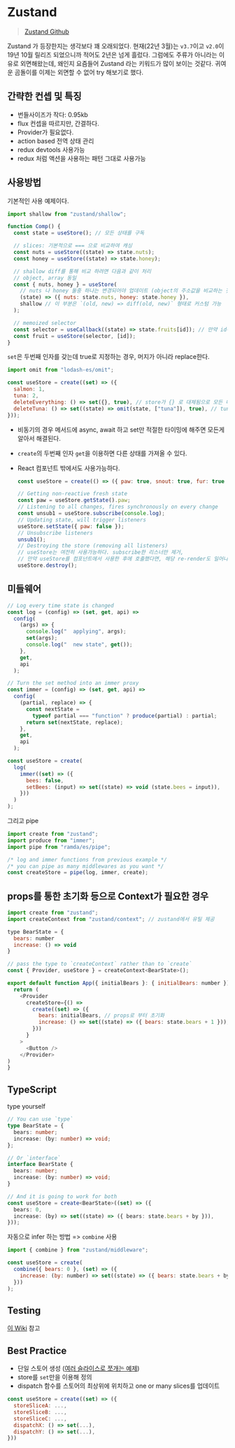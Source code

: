 # Zustand

> [Zustand Github](https://github.com/pmndrs/zustand)

Zustand 가 등장한지는 생각보다 꽤 오래되었다. 현재(22년 3월)는 `v3.7`이고 `v2.0`이 19년 10월 릴리즈 되었으니까 적어도 2년은 넘게 흘렀다. 그럼에도 주류가 아니라는 이유로 외면해왔는데, 왜인지 요즘들어 Zustand 라는 키워드가 많이 보이는 것같다. 귀여운 곰돌이를 이제는 외면할 수 없어 try 해보기로 했다.

## 간략한 컨셉 및 특징

- 번들사이즈가 작다: 0.95kb
- flux 컨셉을 따르지만, 간결하다.
- Provider가 필요없다.
- action based 전역 상태 관리
- redux devtools 사용가능
- redux 처럼 액션을 사용하는 패턴 그대로 사용가능

## 사용방법

기본적인 사용 예제이다.

```js
import shallow from "zustand/shallow";

function Comp() {
  const state = useStore(); // 모든 상태를 구독

  // slices: 기본적으로 === 으로 비교하여 캐싱
  const nuts = useStore((state) => state.nuts);
  const honey = useStore((state) => state.honey);

  // shallow diff를 통해 비교 하려면 다음과 같이 처리
  // object, array 동일
  const { nuts, honey } = useStore(
    // nuts 나 honey 둘중 하나는 변경되어야 업데이트 (object의 주소값을 비교하는 것은 아님)
    (state) => ({ nuts: state.nuts, honey: state.honey }),
    shallow // 이 부분은 `(old, new) => diff(old, new)` 형태로 커스텀 가능
  );

  // memoized selector
  const selector = useCallback((state) => state.fruits[id]); // 만약 id에 의존하지 않는다면, 컴포넌트 밖에 정의해도 됨
  const fruit = useStore(selector, [id]);
}
```

`set`은 두번째 인자를 갖는데 true로 지정하는 경우, 머지가 아니라 replace한다.

```js
import omit from "lodash-es/omit";

const useStore = create((set) => ({
  salmon: 1,
  tuna: 2,
  deleteEverything: () => set({}, true), // store가 {} 로 대체됨으로 모든 내용이 삭제
  deleteTuna: () => set((state) => omit(state, ["tuna"]), true), // tuna만 삭제됨
}));
```

- 비동기의 경우 메서드에 async, await 하고 set만 적절한 타이밍에 해주면 모든게 알아서 해결된다.
- `create`의 두번째 인자 `get`을 이용하면 다른 상태를 가져올 수 있다.
- React 컴포넌트 밖에서도 사용가능하다.

  ```js
  const useStore = create(() => ({ paw: true, snout: true, fur: true }));

  // Getting non-reactive fresh state
  const paw = useStore.getState().paw;
  // Listening to all changes, fires synchronously on every change
  const unsub1 = useStore.subscribe(console.log);
  // Updating state, will trigger listeners
  useStore.setState({ paw: false });
  // Unsubscribe listeners
  unsub1();
  // Destroying the store (removing all listeners)
  // useStore는 여전히 사용가능하다. subscribe한 리스너만 제거,
  // 만약 useStore를 컴포넌트에서 사용한 후에 호출했다면, 해당 re-render도 일어나지 않음
  useStore.destroy();
  ```

## 미들웨어

```js
// Log every time state is changed
const log = (config) => (set, get, api) =>
  config(
    (args) => {
      console.log("  applying", args);
      set(args);
      console.log("  new state", get());
    },
    get,
    api
  );

// Turn the set method into an immer proxy
const immer = (config) => (set, get, api) =>
  config(
    (partial, replace) => {
      const nextState =
        typeof partial === "function" ? produce(partial) : partial;
      return set(nextState, replace);
    },
    get,
    api
  );

const useStore = create(
  log(
    immer((set) => ({
      bees: false,
      setBees: (input) => set((state) => void (state.bees = input)),
    }))
  )
);
```

그리고 pipe

```js
import create from "zustand";
import produce from "immer";
import pipe from "ramda/es/pipe";

/* log and immer functions from previous example */
/* you can pipe as many middlewares as you want */
const createStore = pipe(log, immer, create);
```

## props를 통한 초기화 등으로 Context가 필요한 경우

```js
import create from "zustand";
import createContext from "zustand/context"; // zustand에서 유틸 제공

type BearState = {
  bears: number
  increase: () => void
}

// pass the type to `createContext` rather than to `create`
const { Provider, useStore } = createContext<BearState>();

export default function App({ initialBears }: { initialBears: number }) {
  return (
    <Provider
      createStore={() =>
        create((set) => ({
          bears: initialBears, // props로 부터 초기화
          increase: () => set((state) => ({ bears: state.bears + 1 })),
        }))
      }
    >
      <Button />
    </Provider>
)
}
```

## TypeScript

type yourself

```ts
// You can use `type`
type BearState = {
  bears: number;
  increase: (by: number) => void;
};

// Or `interface`
interface BearState {
  bears: number;
  increase: (by: number) => void;
}

// And it is going to work for both
const useStore = create<BearState>((set) => ({
  bears: 0,
  increase: (by) => set((state) => ({ bears: state.bears + by })),
}));
```

자동으로 infer 하는 방법 => `combine` 사용

```js
import { combine } from "zustand/middleware";

const useStore = create(
  combine({ bears: 0 }, (set) => ({
    increase: (by: number) => set((state) => ({ bears: state.bears + by })),
  }))
);
```

## Testing

[이 Wiki](https://github.com/pmndrs/zustand/wiki/Testing) 참고

## Best Practice

- 단일 스토어 생성 ([여러 슬라이스로 쪼개는 예제](https://github.com/pmndrs/zustand/wiki/Splitting-the-store-into-separate-slices))
- store를 `set`만을 이용해 정의
- dispatch 함수를 스토어의 최상위에 위치하고 one or many slices를 업데이트

```js
const useStore = create((set) => ({
  storeSliceA: ...,
  storeSliceB: ...,
  storeSliceC: ...,
  dispatchX: () => set(...),
  dispatchY: () => set(...),
}))
```
